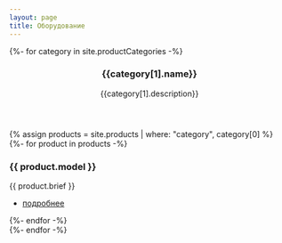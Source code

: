 ```yaml
---
layout: page
title: Оборудование
---
```


<!-- Section -->
{%- for category in site.productCategories -%}
<section>
	<header class="major" id="{{category[0]}}">
		<h3>{{category[1].name}}</h3>
		<p>{{category[1].description}}</p>
	</header>
	<div class="posts">
		{% assign products = site.products | where: "category", category[0] %}
		{%- for product in products -%}
		<article>
			<a href="#" class="image"><img src="{{ product.images[0] }}" alt="" /></a>
			<h3>{{ product.model }}</h3>
			<p>{{ product.brief }}</p>
			<ul class="actions">
				<li><a href="{{ product.url }}" class="button">подробнее</a></li>
			</ul>
		</article>
		{%- endfor -%}
	</div>
</section>
{%- endfor -%}
